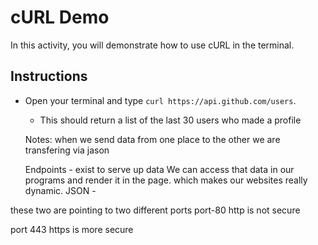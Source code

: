 # cURL Demo

In this activity, you will demonstrate how to use cURL in the terminal.

## Instructions

* Open your terminal and type `curl https://api.github.com/users`.

  * This should return a list of the last 30 users who made a profile


  Notes: when we send data from one place to the other we are transfering via jason 

  Endpoints - exist to serve up data 
  We can access that data in our programs and render it in the page. which makes our websites really dynamic. 
  JSON - 


these two are pointing to two different ports 
  port-80 http is not secure 
    
  port 443 https is more secure 
